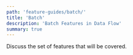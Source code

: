 ```yaml
---
path: 'feature-guides/batch/'
title: 'Batch'
description: 'Batch Features in Data Flow'
summary: true
---
```


Discuss the set of features that will be covered.
